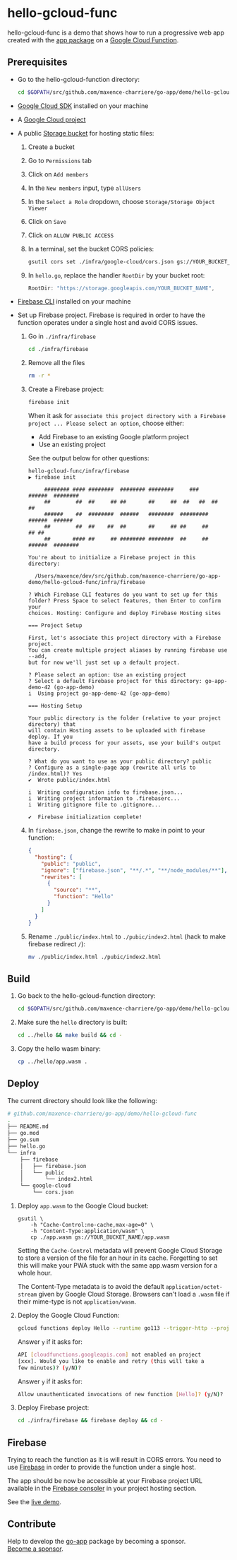# hello-gcloud-func

hello-gcloud-func is a demo that shows how to run a progressive web app created with the [app package](https://github.com/maxence-charriere/go-app) on a [Google Cloud Function](https://cloud.google.com/functions).

## Prerequisites

- Go to the hello-gcloud-function directory:

  ```sh
  cd $GOPATH/src/github.com/maxence-charriere/go-app/demo/hello-gcloud-function
  ```

- [Google Cloud SDK](https://cloud.google.com/sdk) installed on your machine
- A [Google Cloud project](https://console.cloud.google.com/cloud-resource-manager)
- A public [Storage bucket](https://console.cloud.google.com/storage/browser) for hosting static files:

  1. Create a bucket
  2. Go to `Permissions` tab
  3. Click on `Add members`
  4. In the `New members` input, type `allUsers`
  5. In the `Select a Role` dropdown, choose `Storage/Storage Object Viewer`
  6. Click on `Save`
  7. Click on `ALLOW PUBLIC ACCESS`
  8. In a terminal, set the bucket CORS policies:

     ```sh
     gsutil cors set ./infra/google-cloud/cors.json gs://YOUR_BUCKET_NAME

     ```

  9. In `hello.go`, replace the handler `RootDir` by your bucket root:
     ```go
     RootDir: "https://storage.googleapis.com/YOUR_BUCKET_NAME",
     ```

- [Firebase CLI](https://firebase.google.com/docs/cli) installed on your machine
- Set up Firebase project. Firebase is required in order to have the function operates under a single host and avoid CORS issues.

  1. Go in `./infra/firebase`

     ```sh
     cd ./infra/firebase

     ```

  2. Remove all the files
     ```sh
     rm -r *
     ```
  3. Create a Firebase project:

     ```sh
     firebase init
     ```

     When it ask for `associate this project directory with a Firebase project ... Please select an option`, choose either:

     - Add Firebase to an existing Google platform project
     - Use an existing project

     See the output below for other questions:

     ```
     hello-gcloud-func/infra/firebase
     ▶ firebase init

          ######## #### ########  ######## ########     ###     ######  ########
          ##        ##  ##     ## ##       ##     ##  ##   ##  ##       ##
          ######    ##  ########  ######   ########  #########  ######  ######
          ##        ##  ##    ##  ##       ##     ## ##     ##       ## ##
          ##       #### ##     ## ######## ########  ##     ##  ######  ########

     You're about to initialize a Firebase project in this directory:

       /Users/maxence/dev/src/github.com/maxence-charriere/go-app-demo/hello-gcloud-func/infra/firebase

     ? Which Firebase CLI features do you want to set up for this folder? Press Space to select features, then Enter to confirm your
     choices. Hosting: Configure and deploy Firebase Hosting sites

     === Project Setup

     First, let's associate this project directory with a Firebase project.
     You can create multiple project aliases by running firebase use --add,
     but for now we'll just set up a default project.

     ? Please select an option: Use an existing project
     ? Select a default Firebase project for this directory: go-app-demo-42 (go-app-demo)
     i  Using project go-app-demo-42 (go-app-demo)

     === Hosting Setup

     Your public directory is the folder (relative to your project directory) that
     will contain Hosting assets to be uploaded with firebase deploy. If you
     have a build process for your assets, use your build's output directory.

     ? What do you want to use as your public directory? public
     ? Configure as a single-page app (rewrite all urls to /index.html)? Yes
     ✔  Wrote public/index.html

     i  Writing configuration info to firebase.json...
     i  Writing project information to .firebaserc...
     i  Writing gitignore file to .gitignore...

     ✔  Firebase initialization complete!
     ```

  4. In `firebase.json`, change the rewrite to make in point to your function:

     ```json
     {
       "hosting": {
         "public": "public",
         "ignore": ["firebase.json", "**/.*", "**/node_modules/**"],
         "rewrites": [
           {
             "source": "**",
             "function": "Hello"
           }
         ]
       }
     }
     ```

  5. Rename `./public/index.html` to `./pubic/index2.html` (hack to make firebase redirect `/`):

     ```sh
     mv ./public/index.html ./pubic/index2.html
     ```

## Build

1. Go back to the hello-gcloud-function directory:

   ```sh
   cd $GOPATH/src/github.com/maxence-charriere/go-app/demo/hello-gcloud-function
   ```

2. Make sure the `hello` directory is built:

   ```sh
   cd ../hello && make build && cd -
   ```

3. Copy the hello wasm binary:

   ```sh
   cp ../hello/app.wasm .
   ```

## Deploy

The current directory should look like the following:

```sh
# github.com/maxence-charriere/go-app/demo/hello-gcloud-func
.
├── README.md
├── go.mod
├── go.sum
├── hello.go
└── infra
    ├── firebase
    │   ├── firebase.json
    │   └── public
    │       └── index2.html
    └── google-cloud
        └── cors.json
```

1. Deploy `app.wasm` to the Google Cloud bucket:

   ```
   gsutil \
       -h "Cache-Control:no-cache,max-age=0" \
       -h "Content-Type:application/wasm" \
       cp ./app.wasm gs://YOUR_BUCKET_NAME/app.wasm
   ```

   Setting the `Cache-Control` metadata will prevent Google Cloud Storage to store a version of the file for an hour in its cache. Forgetting to set this will make your PWA stuck with the same app.wasm version for a whole hour.

   The Content-Type metadata is to avoid the default `application/octet-stream` given by Google Cloud Storage. Browsers can't load a `.wasm` file if their mime-type is not `application/wasm`.

2. Deploy the Google Cloud Function:

   ```sh
   gcloud functions deploy Hello --runtime go113 --trigger-http --project YOUR_PROJECT_ID
   ```

   Answer `y` if it asks for:

   ```sh
   API [cloudfunctions.googleapis.com] not enabled on project
   [xxx]. Would you like to enable and retry (this will take a
   few minutes)? (y/N)?
   ```

   Answer `y` if it asks for:

   ```sh
   Allow unauthenticated invocations of new function [Hello]? (y/N)?
   ```

3. Deploy Firebase project:

   ```sh
   cd ./infra/firebase && firebase deploy && cd -
   ```

## Firebase

Trying to reach the function as it is will result in CORS errors.
You need to use [Firebase](https://firebase.google.com) in order to provide the function under a single host.

The app should be now be accessible at your Firebase project URL available in the [Firebase consoler](https://console.firebase.google.com) in your project hosting section.

See the [live demo](https://go-app-demo-42.firebaseapp.com/).

## Contribute

Help to develop the [go-app](https://github.com/maxence-charriere/go-app) package by becoming a sponsor.
<br>[Become a sponsor](https://opencollective.com/go-app).
